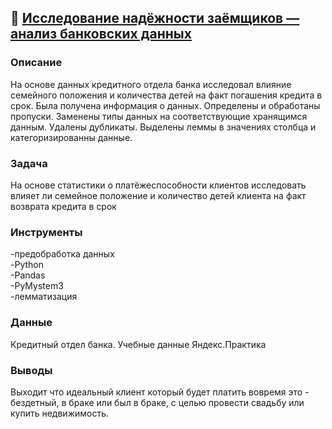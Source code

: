 ## :bank: [**Исследование надёжности заёмщиков — анализ банковских данных**](https://github.com/AnatolyKuzmin/Data_Analyst_Yandex/blob/main/Исследование_надёжности_заёмщиков_анализ_банковских_данных/Исследование%20надёжности%20заёмщиков%20—%20анализ%20банковских%20данных.ipynb)

### Описание
На основе данных кредитного отдела банка исследовал влияние семейного положения и количества детей на факт погашения кредита в срок. Была получена информация о данных. Определены и обработаны пропуски. Заменены типы данных на соответствующие хранящимся данным. Удалены дубликаты. Выделены леммы в значениях столбца и категоризированны данные.
### Задача
На основе статистики о платёжеспособности клиентов исследовать влияет ли семейное положение и количество детей клиента на факт возврата кредита в срок
### Инструменты
-предобработка данных<br>-Python<br>-Pandas<br>-PyMystem3<br>-лемматизация
### Данные
Кредитный отдел банка. Учебные данные Яндекс.Практика
### Выводы
Выходит что идеальный клиент который будет платить вовремя это - бездетный, в браке или был в браке, с целью провести свадьбу или купить недвижимость.
